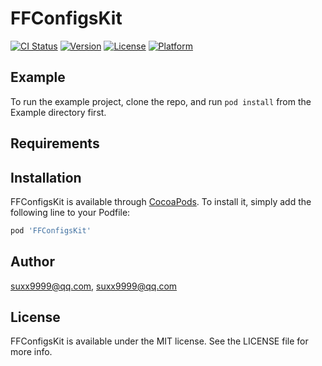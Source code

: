 # FFConfigsKit

[![CI Status](https://img.shields.io/travis/suxx9999@qq.com/FFConfigsKit.svg?style=flat)](https://travis-ci.org/suxx9999@qq.com/FFConfigsKit)
[![Version](https://img.shields.io/cocoapods/v/FFConfigsKit.svg?style=flat)](https://cocoapods.org/pods/FFConfigsKit)
[![License](https://img.shields.io/cocoapods/l/FFConfigsKit.svg?style=flat)](https://cocoapods.org/pods/FFConfigsKit)
[![Platform](https://img.shields.io/cocoapods/p/FFConfigsKit.svg?style=flat)](https://cocoapods.org/pods/FFConfigsKit)

## Example

To run the example project, clone the repo, and run `pod install` from the Example directory first.

## Requirements

## Installation

FFConfigsKit is available through [CocoaPods](https://cocoapods.org). To install
it, simply add the following line to your Podfile:

```ruby
pod 'FFConfigsKit'
```

## Author

suxx9999@qq.com, suxx9999@qq.com

## License

FFConfigsKit is available under the MIT license. See the LICENSE file for more info.
